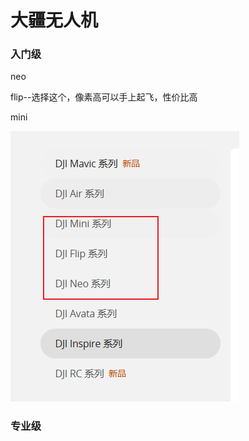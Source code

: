 # 大疆无人机

### 入门级

neo

flip--选择这个，像素高可以手上起飞，性价比高

mini

![image-20250623131446431](assets/image-20250623131446431.png)

### 专业级

